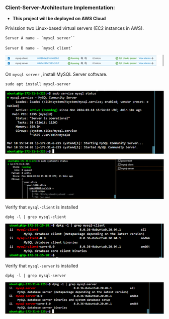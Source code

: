 ### Client-Server-Architecture Implementation:
- **This project will be deployed on AWS Cloud**

Privission two Linux-based virtual servers (EC2 instances in AWS).

```
Server A name - `mysql server``

Server B name - `mysql client`
```
![screenshot](./screenshot/serverandclient.png)


On `mysql server` , install MySQL Server software.
```
sudo apt install mysql-server
```
![image](./screenshot/mysqlserver.png)

![screenshot](./screenshot/statusrunning.png)

Verify that `mysql-client` is installed
```
dpkg -l | grep mysql-client
```
![screenhot](./screenshot/mysqlclientverified.png)

Verify that `mysql-server` is installed
```
dpkg -l | grep mysql-server
```
![screenshot](./screenshot/mysqlserverconfirmed.png)

